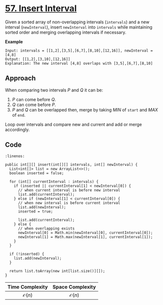 # [57. Insert Interval](https://leetcode.com/problems/insert-interval/)

Given a sorted array of non-overlapping intervals (`intervals`) and a new interval (`newInterval`), insert `newInterval` into `intervals` while maintaining sorted order and merging overlapping intervals if necessary.

**Example**

```
Input: intervals = [[1,2],[3,5],[6,7],[8,10],[12,16]], newInterval = [4,8]
Output: [[1,2],[3,10],[12,16]]
Explanation: The new interval [4,8] overlaps with [3,5],[6,7],[8,10]
```

## Approach

When comparing two intervals _P_ and _Q_ it can be:

1. _P_ can come before _Q_.
2. _Q_ can come before _P_.
3. _P_ and _Q_ can be overlapped then, merge by taking _MIN_ of `start` and _MAX_ of `end`.

Loop over intervals and compare new and current and add or merge accordingly.

## Code

```{code-block} java
:linenos:

public int[][] insert(int[][] intervals, int[] newInterval) {
  List<int[]> list = new ArrayList<>();
  boolean inserted = false;

  for (int[] currentInterval : intervals) {
    if (inserted || currentInterval[1] < newInterval[0]) {
      // when current interval is before new interval
      list.add(currentInterval);
    } else if (newInterval[1] < currentInterval[0]) {
      // when new interval is before current interval
      list.add(newInterval);
      inserted = true;

      list.add(currentInterval);
    } else {
      // when overlapping exists
      newInterval[0] = Math.min(newInterval[0], currentInterval[0]);
      newInterval[1] = Math.max(newInterval[1], currentInterval[1]);
    }
  }

  if (!inserted) {
    list.add(newInterval);
  }

  return list.toArray(new int[list.size()][]);
}
```

| Time Complexity  | Space Complexity |
| :--------------: | :--------------: |
| $\mathcal{O}(n)$ | $\mathcal{O}(n)$ |
